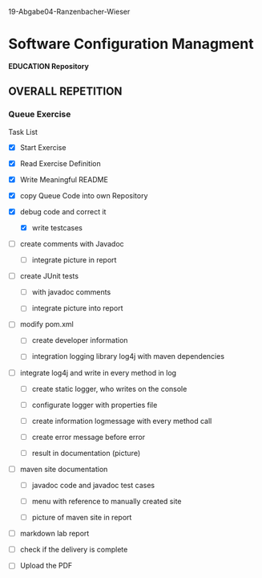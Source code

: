 19-Abgabe04-Ranzenbacher-Wieser

# Software Configuration Managment #

**EDUCATION Repository**

## OVERALL REPETITION ##

### Queue Exercise ###

Task List 

-[x] Start Exercise

-[x] Read Exercise Definition

-[x] Write Meaningful README

-[x] copy Queue Code into own Repository

-[x] debug code and correct it

   -[x] write testcases
   
-[ ] create comments with Javadoc

    -[ ] integrate picture in report
    
-[ ] create JUnit tests

    -[ ] with javadoc comments
    
    -[ ] integrate picture into report
    
-[ ] modify pom.xml

    -[ ] create developer information
    
    -[ ] integration logging library log4j with maven dependencies
    
-[ ] integrate log4j and write in every method in log

    -[ ] create static logger, who writes on the console
    
    -[ ] configurate logger with properties file
    
    -[ ] create information logmessage with every method call
    
    -[ ] create error message before error 
    
    -[ ] result in documentation (picture)
    
-[ ] maven site documentation

    -[ ] javadoc code and javadoc test cases
    
    -[ ] menu with reference to manually created site
    
    -[ ] picture of maven site in report
    
-[ ] markdown lab report

-[ ] check if the delivery is complete

-[ ] Upload the PDF
